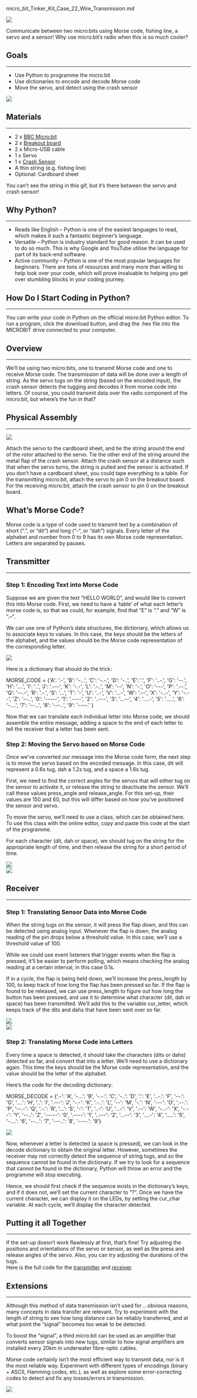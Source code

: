 micro_bit_Tinker_Kit_Case_22_Wire_Transmission.md

![](https://i.imgur.com/cke0jAl.jpg)

Communicate between two micro:bits using Morse code, fishing line, a servo and a sensor! Why use micro:bit’s radio when this is so much cooler?


## Goals  
---

- Use Python to programme the micro:bit  
- Use dictionaries to encode and decode Morse code  
- Move the servo, and detect using the crash sensor  

![](https://i.imgur.com/cKy5xLl.gif)  


## Materials  
---

- 2 x [BBC Micro:bit](http://www.elecfreaks.com/estore/micro-bit-board.html)  
- 2 x [Breakout board](http://www.elecfreaks.com/estore/elecfreaks-micro-bit-breakout-board.html)  
- 2 x Micro-USB cable  
- 1 x Servo  
- 1 x [Crash Sensor](http://www.elecfreaks.com/estore/octopus-crash-sensor-brick.html)  
- A thin string (e.g. fishing line)  
- Optional: Cardboard sheet  

You can’t see the string in this gif, but it’s there between the servo and crash sensor!  


## Why Python?  
---

- Reads like English – Python is one of the easiest languages to read, which makes it such a fantastic beginner’s language.  
- Versatile – Python is industry standard for good reason. It can be used to do so much. This is why Google and YouTube utilise the language for part of its back-end software.  
- Active community – Python is one of the most popular languages for beginners. There are tons of resources and many more than willing to help look over your code, which will prove invaluable to helping you get over stumbling blocks in your coding journey.  


## How Do I Start Coding in Python?  
---

You can write your code in Python on the official micro:bit Python editor. To run a program, click the download button, and drag the .hex file into the MICROBIT drive connected to your computer.  


## Overview  
---

We’ll be using two micro:bits, one to transmit Morse code and one to receive Morse code. The transmission of data will be done over a length of string. As the servo tugs on the string (based on the encoded input), the crash sensor detects the tugging and decodes it from morse code into letters. Of course, you could transmit data over the radio component of the micro:bit, but where’s the fun in that?  

## Physical Assembly  
---
![](https://i.imgur.com/Jraq386.jpg)  

Attach the servo to the cardboard sheet, and tie the string around the end of the rotor attached to the servo. Tie the other end of the string around the metal flap of the crash sensor. Attach the crash sensor at a distance such that when the servo turns, the string is pulled and the sensor is activated. If you don’t have a cardboard sheet, you could tape everything to a table. For the transmitting micro:bit, attach the servo to pin 0 on the breakout board. For the receiving micro:bit, attach the crash sensor to pin 0 on the breakout board.  

## What’s Morse Code?  

Morse code is a type of code used to transmit text by a combination of short (“.”, or “dit”) and long (“-“, or “dah”) signals. Every letter of the alphabet and number from 0 to 9 has its own Morse code representation. Letters are separated by pauses.  


## Transmitter  
---

### Step 1: Encoding Text into Morse Code  

Suppose we are given the text “HELLO WORLD”, and would like to convert this into Morse code. First, we need to have a ‘table’ of what each letter’s morse code is, so that we could, for example, find that “E” is “.” and “W” is “.–”.  
 
We can use one of Python’s data structures, the dictionary, which allows us to associate keys to values. In this case, the keys should be the letters of the alphabet, and the values should be the Morse code representation of the corresponding letter.  

![](https://i.imgur.com/rRzdgEv.png)  

Here is a dictionary that should do the trick:  


MORSE_CODE = {'A': '.-', 'B': '-...', 'C': '-.-.', 'D': '-..', 'E': '.', 'F': '..-.', 'G': '--.', 'H': '....', 'I': '..', 'J': '.---', 'K': '-.-', 'L': '.-..', 'M': '--', 'N': '-.', 'O': '---', 'P': '.--.', 'Q': '--.-', 'R': '.-.', 'S': '...', 'T': '-', 'U': '..-', 'V': '...-', 'W': '.--', 'X': '-..-', 'Y': '-.--', 'Z': '--..', '0': '-----', '1': '.----', '2': '..---', '3': '...--', '4': '....-', '5': '.....', '6': '-....', '7': '--...', '8': '---..', '9': '----.' }  


Now that we can translate each individual letter into Morse code, we should assemble the entire message, adding a space to the end of each letter to tell the receiver that a letter has been sent.  

### Step 2: Moving the Servo based on Morse Code  

Once we’ve converted our message into the Morse code form, the next step is to move the servo based on the encoded message. In this case, dit will represent a 0.6s tug, dah a 1.2s tug, and a space a 1.6s tug.  

First, we need to find the correct angles for the servos that will either tug on the sensor to activate it, or release the string to deactivate the sensor. We’ll call these values press_angle and release_angle. For this set-up, their values are 150 and 60, but this will differ based on how you’ve positioned the sensor and servo.  

To move the servo, we’ll need to use a class, which can be obtained here. To use this class with the online editor, copy and paste this code at the start of the programme.  

For each character (dit, dah or space), we should tug on the string for the appropriate length of time, and then release the string for a short period of time.  

![](https://i.imgur.com/N863fTN.png)  
![](https://i.imgur.com/yAghLJX.jpg)  


## Receiver  
---

### Step 1: Translating Sensor Data into Morse Code  

When the string tugs on the sensor, it will press the flap down, and this can be detected using analog input. Whenever the flap is down, the analog reading of the pin drops below a threshold value. In this case, we’ll use a threshold value of 100.  

While we could use event listeners that trigger events when the flap is pressed, it’ll be easier to perform polling, which means checking the analog reading at a certain interval, in this case 0.1s.  

If in a cycle, the flap is being held down, we’ll increase the press_length by 100, to keep track of how long the flap has been pressed so far. If the flap is found to be released, we can use press_length to figure out how long the button has been pressed, and use it to determine what character (dit, dah or space) has been transmitted. We’ll add this to the variable cur_letter, which keeps track of the dits and dahs that have been sent over so far.  

![](https://i.imgur.com/uCvCiRx.jpg)  
![](https://i.imgur.com/nXcUFnn.png)  


### Step 2: Translating Morse Code into Letters  

Every time a space is detected, it should take the characters (dits or dahs) detected so far, and convert that into a letter. We’ll need to use a dictionary again. This time the keys should be the Morse code representation, and the value should be the letter of the alphabet.  

Here’s the code for the decoding dictionary:  


MORSE_DECODE = {'.-': 'A', '-...': 'B', '-.-.': 'C', '-..': 'D', '.': 'E', '..-.': 'F', '--.': 'G', '....': 'H', '..': 'I', '.---': 'J', '-.-': 'K', '.-..': 'L', '--': 'M', '-.': 'N', '---': 'O', '.--.': 'P', '--.-': 'Q', '.-.': 'R', '...': 'S', '-': 'T', '..-': 'U', '...-': 'V', '.--': 'W', '-..-': 'X', '-.--': 'Y', '--..': 'Z', '-----': '0', '.----': '1', '..---': '2', '...--': '3', '....-': '4', '.....': '5', '-....': '6', '--...': '7', '---..': '8', '----.': '9'}

![](https://i.imgur.com/v3kUjVN.png)  

Now, whenever a letter is detected (a space is pressed), we can look in the decode dictionary to obtain the original letter. However, sometimes the receiver may not correctly detect the sequence of string tugs, and so the sequence cannot be found in the dictionary. If we try to look for a sequence that cannot be found in the dictionary, Python will throw an error and the programme will stop executing.  

Hence, we should first check if the sequence exists in the dictionary’s keys, and if it does not, we’ll set the current character to “?”. Once we have the current character, we can display it on the LEDs, by setting the cur_char variable. At each cycle, we’ll display the character detected.  


## Putting it all Together  
---

If the set-up doesn’t work flawlessly at first, that’s fine! Try adjusting the positions and orientations of the servo or sensor, as well as the press and release angles of the servo. Also, you can try adjusting the durations of the tugs.  
Here is the full code for the [transmitter](https://pastebin.com/Qm7ZjxHJ) and [receiver](https://pastebin.com/JLEkPyYS).  


## Extensions  
---

Although this method of data transmission isn’t used for …obvious reasons, many concepts in data transfer are relevant. Try to experiment with the length of string to see how long distance can be reliably transferred, and at what point the “signal” becomes too weak to be detected.  

To boost the “signal”, a third micro:bit can be used as an amplifier that converts sensor signals into new tugs, similar to how signal amplifiers are installed every 20km in underwater fibre-optic cables.  

Morse code certainly isn’t the most efficient way to transmit data, nor is it the most reliable way. Experiment with different types of encodings (binary + ASCII, Hamming codes, etc.), as well as explore some error-correcting codes to detect and fix any losses/errors in transmission.  

![](https://i.imgur.com/m3fYEvK.png)  
